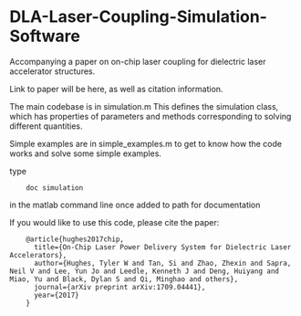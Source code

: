 # DLA-Laser-Coupling-Simulation-Software

Accompanying a paper on on-chip laser coupling for dielectric laser accelerator structures.

Link to paper will be here, as well as citation information.

The main codebase is in simulation.m  This defines the simulation class, which has properties of parameters and methods corresponding to solving different quantities.

Simple examples are in simple_examples.m to get to know how the code works and solve some simple examples.

type 


        doc simulation

in the matlab command line once added to path for documentation

If you would like to use this code, please cite the paper:


        @article{hughes2017chip,
          title={On-Chip Laser Power Delivery System for Dielectric Laser Accelerators},
          author={Hughes, Tyler W and Tan, Si and Zhao, Zhexin and Sapra, Neil V and Lee, Yun Jo and Leedle, Kenneth J and Deng, Huiyang and Miao, Yu and Black, Dylan S and Qi, Minghao and others},
          journal={arXiv preprint arXiv:1709.04441},
          year={2017}
        }